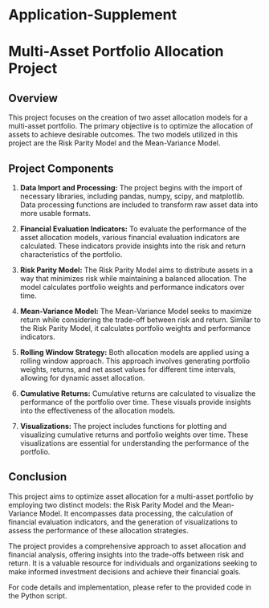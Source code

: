 # Application-Supplement
# Multi-Asset Portfolio Allocation Project

## Overview

This project focuses on the creation of two asset allocation models for a multi-asset portfolio. The primary objective is to optimize the allocation of assets to achieve desirable outcomes. The two models utilized in this project are the Risk Parity Model and the Mean-Variance Model.

## Project Components

1. **Data Import and Processing:** The project begins with the import of necessary libraries, including pandas, numpy, scipy, and matplotlib. Data processing functions are included to transform raw asset data into more usable formats.

2. **Financial Evaluation Indicators:** To evaluate the performance of the asset allocation models, various financial evaluation indicators are calculated. These indicators provide insights into the risk and return characteristics of the portfolio.

3. **Risk Parity Model:** The Risk Parity Model aims to distribute assets in a way that minimizes risk while maintaining a balanced allocation. The model calculates portfolio weights and performance indicators over time.

4. **Mean-Variance Model:** The Mean-Variance Model seeks to maximize return while considering the trade-off between risk and return. Similar to the Risk Parity Model, it calculates portfolio weights and performance indicators.

5. **Rolling Window Strategy:** Both allocation models are applied using a rolling window approach. This approach involves generating portfolio weights, returns, and net asset values for different time intervals, allowing for dynamic asset allocation.

6. **Cumulative Returns:** Cumulative returns are calculated to visualize the performance of the portfolio over time. These visuals provide insights into the effectiveness of the allocation models.

7. **Visualizations:** The project includes functions for plotting and visualizing cumulative returns and portfolio weights over time. These visualizations are essential for understanding the performance of the portfolio.

## Conclusion

This project aims to optimize asset allocation for a multi-asset portfolio by employing two distinct models: the Risk Parity Model and the Mean-Variance Model. It encompasses data processing, the calculation of financial evaluation indicators, and the generation of visualizations to assess the performance of these allocation strategies.

The project provides a comprehensive approach to asset allocation and financial analysis, offering insights into the trade-offs between risk and return. It is a valuable resource for individuals and organizations seeking to make informed investment decisions and achieve their financial goals.

For code details and implementation, please refer to the provided code in the Python script.
